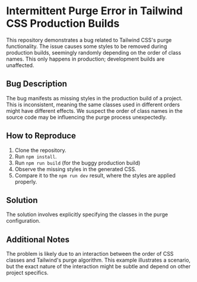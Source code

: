 # Intermittent Purge Error in Tailwind CSS Production Builds

This repository demonstrates a bug related to Tailwind CSS's purge functionality.  The issue causes some styles to be removed during production builds, seemingly randomly depending on the order of class names. This only happens in production; development builds are unaffected.

## Bug Description
The bug manifests as missing styles in the production build of a project. This is inconsistent, meaning the same classes used in different orders might have different effects.  We suspect the order of class names in the source code may be influencing the purge process unexpectedly.

## How to Reproduce
1. Clone the repository.
2. Run `npm install`.
3. Run `npm run build` (for the buggy production build)
4. Observe the missing styles in the generated CSS.
5. Compare it to the `npm run dev` result, where the styles are applied properly.

## Solution
The solution involves explicitly specifying the classes in the purge configuration.

## Additional Notes
The problem is likely due to an interaction between the order of CSS classes and Tailwind's purge algorithm.  This example illustrates a scenario, but the exact nature of the interaction might be subtle and depend on other project specifics.